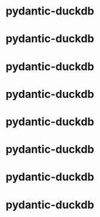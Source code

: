 # pydantic-duckdb
# pydantic-duckdb
# pydantic-duckdb
# pydantic-duckdb
# pydantic-duckdb
# pydantic-duckdb
# pydantic-duckdb
# pydantic-duckdb

